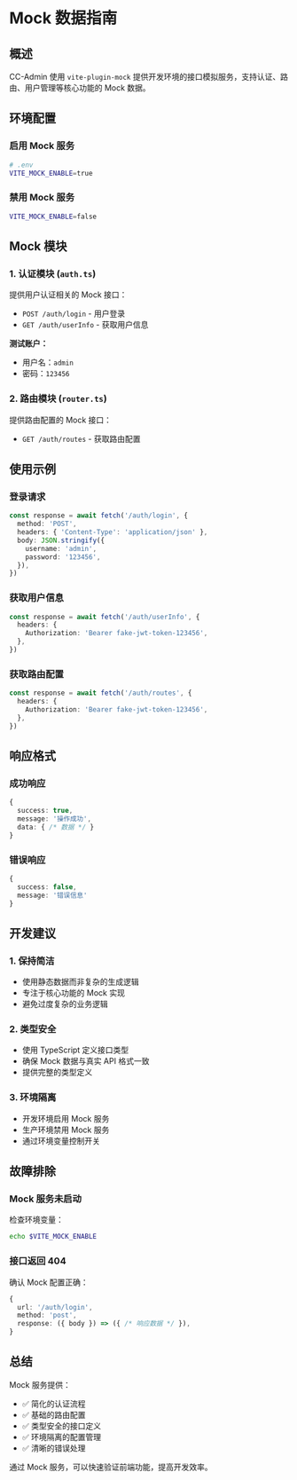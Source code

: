 # Mock 数据指南

## 概述

CC-Admin 使用 `vite-plugin-mock` 提供开发环境的接口模拟服务，支持认证、路由、用户管理等核心功能的 Mock 数据。

## 环境配置

### 启用 Mock 服务

```bash
# .env
VITE_MOCK_ENABLE=true
```

### 禁用 Mock 服务

```bash
VITE_MOCK_ENABLE=false
```

## Mock 模块

### 1. 认证模块 (`auth.ts`)

提供用户认证相关的 Mock 接口：

- `POST /auth/login` - 用户登录
- `GET /auth/userInfo` - 获取用户信息

**测试账户：**

- 用户名：`admin`
- 密码：`123456`

### 2. 路由模块 (`router.ts`)

提供路由配置的 Mock 接口：

- `GET /auth/routes` - 获取路由配置

## 使用示例

### 登录请求

```typescript
const response = await fetch('/auth/login', {
  method: 'POST',
  headers: { 'Content-Type': 'application/json' },
  body: JSON.stringify({
    username: 'admin',
    password: '123456',
  }),
})
```

### 获取用户信息

```typescript
const response = await fetch('/auth/userInfo', {
  headers: {
    Authorization: 'Bearer fake-jwt-token-123456',
  },
})
```

### 获取路由配置

```typescript
const response = await fetch('/auth/routes', {
  headers: {
    Authorization: 'Bearer fake-jwt-token-123456',
  },
})
```

## 响应格式

### 成功响应

```typescript
{
  success: true,
  message: '操作成功',
  data: { /* 数据 */ }
}
```

### 错误响应

```typescript
{
  success: false,
  message: '错误信息'
}
```

## 开发建议

### 1. 保持简洁

- 使用静态数据而非复杂的生成逻辑
- 专注于核心功能的 Mock 实现
- 避免过度复杂的业务逻辑

### 2. 类型安全

- 使用 TypeScript 定义接口类型
- 确保 Mock 数据与真实 API 格式一致
- 提供完整的类型定义

### 3. 环境隔离

- 开发环境启用 Mock 服务
- 生产环境禁用 Mock 服务
- 通过环境变量控制开关

## 故障排除

### Mock 服务未启动

检查环境变量：

```bash
echo $VITE_MOCK_ENABLE
```

### 接口返回 404

确认 Mock 配置正确：

```typescript
{
  url: '/auth/login',
  method: 'post',
  response: ({ body }) => ({ /* 响应数据 */ }),
}
```

## 总结

Mock 服务提供：

- ✅ 简化的认证流程
- ✅ 基础的路由配置
- ✅ 类型安全的接口定义
- ✅ 环境隔离的配置管理
- ✅ 清晰的错误处理

通过 Mock 服务，可以快速验证前端功能，提高开发效率。
